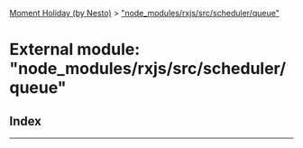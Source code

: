 [Moment Holiday (by Nesto)](../README.md) > ["node_modules/rxjs/src/scheduler/queue"](../modules/_node_modules_rxjs_src_scheduler_queue_.md)

# External module: "node_modules/rxjs/src/scheduler/queue"

## Index

---

